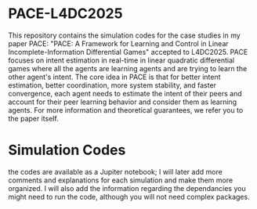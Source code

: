 # PACE-L4DC2025
This repository contains the simulation codes for the case studies in my paper PACE: "PACE: A Framework for Learning and Control in Linear Incomplete-Information Differential Games" accepted to L4DC2025.
PACE focuses on intent estimation in real-time in linear quadratic differential games where all the agents are learning agents and are trying to learn the other agent's intent. The core idea in PACE is that for better intent estimation, better coordination, more system stability, and faster convergence, each agent needs to estimate the intent of their peers and account for their peer learning behavior and consider them as learning agents. For more information and theoretical guarantees, we refer you to the paper itself.

# Simulation Codes
the codes are available as a Jupiter notebook; I will later add more comments and explanations for each simulation and make them more organized. I will also add the information regarding the dependancies you might need to run the code, although you will not need complex packages.
